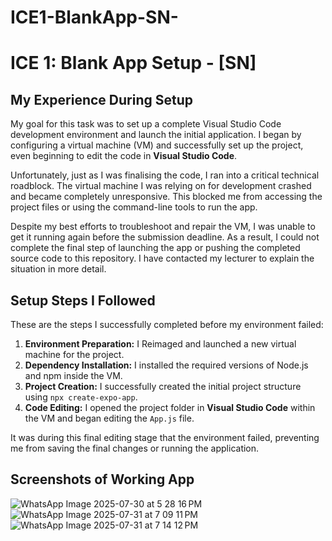 # ICE1-BlankApp-SN-
# ICE 1: Blank App Setup - [SN]

## My Experience During Setup

My goal for this task was to set up a complete Visual Studio Code development environment and launch the initial application. I began by configuring a virtual machine (VM) and successfully set up the project, even beginning to edit the code in **Visual Studio Code**.

Unfortunately, just as I was finalising the code, I ran into a critical technical roadblock. The virtual machine I was relying on for development crashed and became completely unresponsive. This blocked me from accessing the project files or using the command-line tools to run the app.

Despite my best efforts to troubleshoot and repair the VM, I was unable to get it running again before the submission deadline. As a result, I could not complete the final step of launching the app or pushing the completed source code to this repository. I have contacted my lecturer to explain the situation in more detail.

## Setup Steps I Followed

These are the steps I successfully completed before my environment failed:

1.  **Environment Preparation:** I Reimaged and launched a new virtual machine for the project.
2.  **Dependency Installation:** I installed the required versions of Node.js and npm inside the VM.
3.  **Project Creation:** I successfully created the initial project structure using `npx create-expo-app`.
4.  **Code Editing:** I opened the project folder in **Visual Studio Code** within the VM and began editing the `App.js` file.

It was during this final editing stage that the environment failed, preventing me from saving the final changes or running the application.

## Screenshots of Working App

![WhatsApp Image 2025-07-30 at 5 28 16 PM](https://github.com/user-attachments/assets/e21776cf-4861-4464-b99d-2af5c6e99881)
![WhatsApp Image 2025-07-31 at 7 09 11 PM](https://github.com/user-attachments/assets/8e748604-5d12-4069-a3a0-81fc0c386002)
![WhatsApp Image 2025-07-31 at 7 14 12 PM](https://github.com/user-attachments/assets/ab161d17-3eb7-433a-ae23-1cc48ffdc32f)

